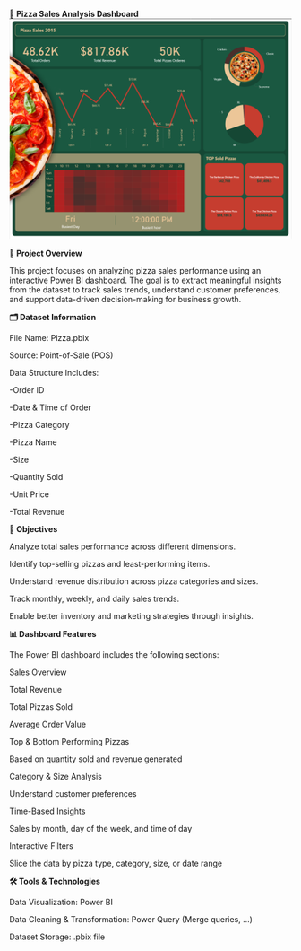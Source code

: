 **🍕 Pizza Sales Analysis Dashboard**
![Pizza Sales Dashboard](Pizza_sales.png)

**📌 Project Overview**

This project focuses on analyzing pizza sales performance using an interactive Power BI dashboard.
The goal is to extract meaningful insights from the dataset to track sales trends, understand customer preferences, and support data-driven decision-making for business growth.

**🗂️ Dataset Information**

File Name: Pizza.pbix

Source: Point-of-Sale (POS)

Data Structure Includes:

-Order ID

-Date & Time of Order

-Pizza Category

-Pizza Name

-Size

-Quantity Sold

-Unit Price

-Total Revenue

**🎯 Objectives**

Analyze total sales performance across different dimensions.

Identify top-selling pizzas and least-performing items.

Understand revenue distribution across pizza categories and sizes.

Track monthly, weekly, and daily sales trends.

Enable better inventory and marketing strategies through insights.

**📊 Dashboard Features**

The Power BI dashboard includes the following sections:

Sales Overview

Total Revenue

Total Pizzas Sold

Average Order Value

Top & Bottom Performing Pizzas

Based on quantity sold and revenue generated

Category & Size Analysis

Understand customer preferences

Time-Based Insights

Sales by month, day of the week, and time of day

Interactive Filters

Slice the data by pizza type, category, size, or date range

**🛠️ Tools & Technologies**

Data Visualization: Power BI

Data Cleaning & Transformation: Power Query (Merge queries, ...)

Dataset Storage: .pbix file
